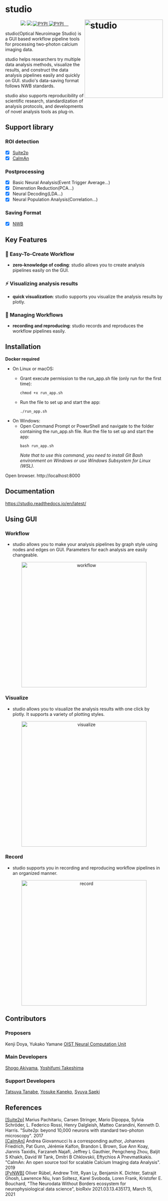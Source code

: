 # studio <img src="docs/_static/studio.png" width="250" title="studio" alt="studio" align="right" vspace = "50">

<p align="center">
    <a>
       <img src="https://img.shields.io/badge/-Python-F9DC3E.svg?logo=python&style=flat">
    </a>
    <a>
      <img src="https://img.shields.io/badge/-TypeScript-007ACC.svg?logo=typescript&style=flat&logoColor=white">
    </a>
    <a href="https://pypi.org/project/studio">
        <img alt="PYPI" src="https://static.pepy.tech/personalized-badge/studio?period=total&units=international_system&left_color=black&right_color=blue&left_text=Downloads(PYPI)">
    </a>
    <a href="https://pypi.org/project/studio">
        <img alt="PYPI" src="https://static.pepy.tech/personalized-badge/studio?period=week&units=international_system&left_color=black&right_color=blue&left_text=Downloads/week(PYPI)">
    </a>
    <a href="https://pypi.org/project/studio">
      <img alt="" src="https://badge.fury.io/py/studio.svg">
    </a>
    <a href="https://github.com/oist/studio">
      <img alt="" src="https://img.shields.io/github/repo-size/oist/studio">
    </a>
    <a href="https://github.com/oist/studio">
      <img alt="" src="https://img.shields.io/github/stars/oist/studio?style=social">
    </a>
    <a href="https://github.com/oist/studio">
      <img alt="" src="https://img.shields.io/github/forks/oist/studio?style=social">
    </a>
</p>

studio(Optical Neuroimage Studio) is a GUI based workflow pipeline tools for processing two-photon calcium imaging data.

studio helps researchers try multiple data analysis methods, visualize the results, and construct the data analysis pipelines easily and quickly on GUI. studio's data-saving format follows NWB standards.

studio also supports reproducibility of scientific research, standardization of analysis protocols, and developments of novel analysis tools as plug-in.

## Support library
### ROI detection
- [x] [Suite2p](https://github.com/MouseLand/suite2p)
- [x] [CaImAn](https://github.com/flatironinstitute/CaImAn)

### Postprocessing
- [x] Basic Neural Analysis(Event Trigger Average...)
- [x] Dimenstion Reduction(PCA...)
- [x] Neural Decoding(LDA...)
- [x] Neural Population Analysis(Correlation...)

### Saving Format
- [x] [NWB](https://github.com/NeurodataWithoutBorders/pynwb)


## Key Features
### :beginner: Easy-To-Create Workflow
- **zero-knowledge of coding**: studio allows you to create analysis pipelines easily on the GUI.

### :zap: Visualizing analysis results
- **quick visualization**: studio supports you visualize the analysis results by plotly.

### :rocket: Managing Workflows
- **recording and reproducing**: studio records and reproduces the workflow pipelines easily.


## Installation
**Docker required**
- On Linux or macOS:
  - Grant execute permission to the run_app.sh file (only run for the first time):
    ```
    chmod +x run_app.sh
    ```

  - Run the file to set up and start the app:

    ```
    ./run_app.sh
    ```
- On Windows:
  - Open Command Prompt or PowerShell and navigate to the folder containing the run_app.sh file. Run the file to set up and start the app:
    ```
    bash run_app.sh
    ```
    _Note that to use this command, you need to install Git Bash environment on Windows or use Windows Subsystem for Linux (WSL)._


Open browser. http://localhost:8000

## Documentation
https://studio.readthedocs.io/en/latest/


## Using GUI
### Workflow
- studio allows you to make your analysis pipelines by graph style using nodes and edges on GUI. Parameters for each analysis are easily changeable. 
<p align="center">
  <img width="400px" src="docs/_static/workflow/whole.png" alt="workflow" />
</p>



### Visualize
- studio allows you to visualize the analysis results with one click by plotly. It supports a variety of plotting styles.
<p align="center">
  <img width="400px" src="docs/_static/visualize/whole.png" alt="visualize" />
</p>

### Record
- studio supports you in recording and reproducing workflow pipelines in an organized manner. 
<p align="center">
  <img width="400px" src="docs/_static/record/whole.png" alt="record" />
</p>



## Contributors
### Proposers
Kenji Doya, Yukako Yamane [OIST Neural Computation Unit](https://groups.oist.jp/ncu)

### Main Developers
[Shogo Akiyama](https://github.com/ShogoAkiyama), [Yoshifumi Takeshima](https://github.com/Yoshifumi14)

### Support Developers
[Tatsuya Tanabe](https://github.com/ttya16), [Yosuke Kaneko](https://github.com/toto-maru), [Syuya Saeki](https://github.com/hiiaka)


## References
[[Suite2p]](https://github.com/MouseLand/suite2p) Marius Pachitariu, Carsen Stringer, Mario Dipoppa, Sylvia Schröder, L. Federico Rossi, Henry Dalgleish, Matteo Carandini, Kenneth D. Harris. "Suite2p: beyond 10,000 neurons with standard two-photon microscopy". 2017  
[[CaImAn]](https://github.com/flatironinstitute/CaImAn) Andrea Giovannucci Is a corresponding author, Johannes Friedrich, Pat Gunn, Jérémie Kalfon, Brandon L Brown, Sue Ann Koay, Jiannis Taxidis, Farzaneh Najafi, Jeffrey L Gauthier, Pengcheng Zhou, Baljit S Khakh, David W Tank, Dmitri B Chklovskii, Eftychios A Pnevmatikakis. "CaImAn: An open source tool for scalable Calcium Imaging data Analysis". 2019  
[[PyNWB]](https://github.com/NeurodataWithoutBorders/pynwb) Oliver Rübel, Andrew Tritt, Ryan Ly, Benjamin K. Dichter, Satrajit Ghosh, Lawrence Niu, Ivan Soltesz, Karel Svoboda, Loren Frank, Kristofer E. Bouchard, "The Neurodata Without Borders ecosystem for neurophysiological data science", bioRxiv 2021.03.13.435173, March 15, 2021

<!-- ## Citing the Project
To cite this repository in publications:
```
@misc{studio,
  author = {name},
  title = {title},
  year = {2022},
  publisher = {},
  journal = {},
  howpublished = {},
}
``` -->

